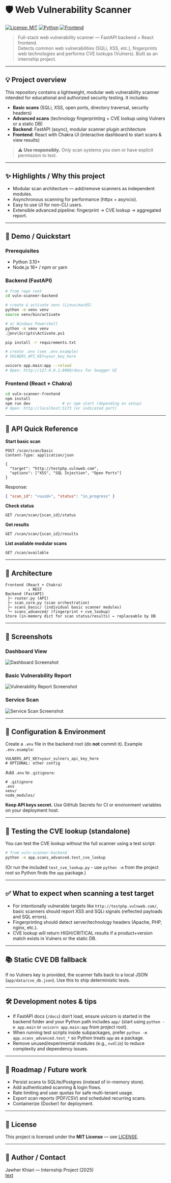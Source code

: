 # 🛡️ Web Vulnerability Scanner

[![License: MIT](https://img.shields.io/badge/License-MIT-blue.svg)](LICENSE)
[![Python](https://img.shields.io/badge/python-3.10%2B-blue.svg)]()
[![Frontend](https://img.shields.io/badge/frontend-React%20%2B%20ChakraUI-61dafb.svg)]()

> Full-stack web vulnerability scanner — FastAPI backend + React frontend.  
> Detects common web vulnerabilities (SQLi, XSS, etc.), fingerprints web technologies and performs CVE lookups (Vulners). Built as an internship project.

---

## 💡 Project overview

This repository contains a lightweight, modular web vulnerability scanner intended for educational and authorized security testing. It includes:

- **Basic scans** (SQLi, XSS, open ports, directory traversal, security headers)
- **Advanced scans** (technology fingerprinting + CVE lookup using Vulners or a static DB)
- **Backend**: FastAPI (async), modular scanner plugin architecture  
- **Frontend**: React with Chakra UI (interactive dashboard to start scans & view results)

> ⚠️ **Use responsibly.** Only scan systems you own or have explicit permission to test.

---

## ✨ Highlights / Why this project

- Modular scan architecture — add/remove scanners as independent modules.
- Asynchronous scanning for performance (httpx + asyncio).
- Easy to use UI for non-CLI users.
- Extensible advanced pipeline: fingerprint → CVE lookup → aggregated report.

---

## 🚀 Demo / Quickstart

### Prerequisites
- Python 3.10+
- Node.js 16+ / npm or yarn

### Backend (FastAPI)
```bash
# from repo root
cd vuln-scanner-backend

# create & activate venv (Linux/macOS)
python -m venv venv
source venv/bin/activate

# or Windows Powershell
python -m venv venv
.env\Scripts\Activate.ps1

pip install -r requirements.txt

# create .env (see .env.example)
# VULNERS_API_KEY=your_key_here

uvicorn app.main:app --reload
# Open: http://127.0.0.1:8000/docs for Swagger UI
```

### Frontend (React + Chakra)
```bash
cd vuln-scanner-frontend
npm install
npm run dev              # or npm start (depending on setup)
# Open: http://localhost:5173 (or indicated port)
```

---

## 🧭 API Quick Reference

**Start basic scan**
```
POST /scan/scan/basic
Content-Type: application/json

{
  "target": "http://testphp.vulnweb.com",
  "options": ["XSS", "SQL Injection", "Open Ports"]
}
```
Response:
```json
{ "scan_id": "<uuid>", "status": "in_progress" }
```

**Check status**
```
GET /scan/scan/{scan_id}/status
```

**Get results**
```
GET /scan/scan/{scan_id}/results
```

**List available modular scans**
```
GET /scan/available
```

---

## 🧩 Architecture

```
Frontend (React + Chakra)
          ↓ REST
Backend (FastAPI)
 ├─ router.py (API)
 ├─ scan_core.py (scan orchestration)
 ├─ scans_basic/ (individual basic scanner modules)
 └─ scans_advanced/ (fingerprint + cve_lookup)
Store (in-memory dict for scan status/results) ← replaceable by DB
```

---
## 📸 Screenshots

### Dashboard View
![Dashboard Screenshot](docs/ProjectUI.JPG.png)

### Basic Vulnerability Report
![Vulnerability Report Screenshot](docs/ProjectTest1.png)

### Service Scan
![Service Scan Screenshot](docs/ProjectTest2.png)

---
## 🔧 Configuration & Environment

Create a `.env` file in the backend root (do **not** commit it). Example `.env.example`:

```
VULNERS_API_KEY=your_vulners_api_key_here
# OPTIONAL: other config
```

Add `.env` to `.gitignore`:
```
# .gitignore
.env
venv/
node_modules/
```

**Keep API keys secret.** Use GitHub Secrets for CI or environment variables on your deployment host.

---

## 🧪 Testing the CVE lookup (standalone)

You can test the CVE lookup without the full scanner using a test script:

```bash
# from vuln-scanner-backend
python -m app.scans_advanced.test_cve_lookup
```

(Or run the included `test_cve_lookup.py` - use `python -m` from the project root so Python finds the `app` package.)

---

## ✅ What to expect when scanning a test target

- For intentionally vulnerable targets like `http://testphp.vulnweb.com/`, basic scanners should report XSS and SQLi signals (reflected payloads and SQL errors).
- Fingerprinting should detect server/technology headers (Apache, PHP, nginx, etc.).
- CVE lookup will return HIGH/CRITICAL results if a product+version match exists in Vulners or the static DB.

---

## 📚 Static CVE DB fallback

If no Vulners key is provided, the scanner falls back to a local JSON (`app/data/cve_db.json`). Use this to ship deterministic tests.

---

## 🛠️ Development notes & tips

- If FastAPI docs (`/docs`) don’t load, ensure uvicorn is started in the backend folder and your Python path includes `app/` (start using `python -m app.main` or `uvicorn app.main:app` from project root).
- When running test scripts inside subpackages, prefer `python -m app.scans_advanced.test_*` so Python treats `app` as a package.
- Remove unused/experimental modules (e.g., `nvdlib`) to reduce complexity and dependency issues.

---

## 🔁 Roadmap / Future work

- Persist scans to SQLite/Postgres (instead of in-memory store).
- Add authenticated scanning & login flows.
- Rate limiting and user quotas for safe multi-tenant usage.
- Export scan reports (PDF/CSV) and scheduled recurring scans.
- Containerize (Docker) for deployment.

---

## 📜 License

This project is licensed under the **MIT License** — see [LICENSE](LICENSE).

---

## 👤 Author / Contact

Jawher Khiari — Internship Project (2025)  
[text](https://www.linkedin.com/in/jawher-khiari-88a32b2ba/)
